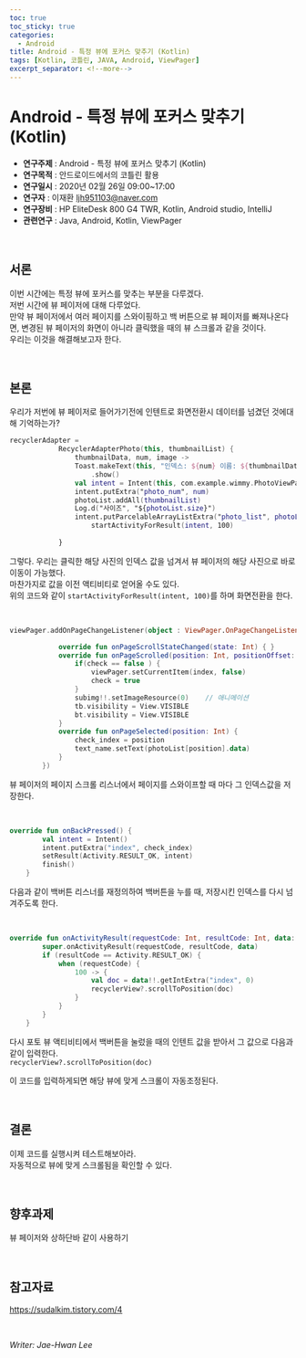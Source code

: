 ```yaml
---
toc: true
toc_sticky: true
categories:
  - Android
title: Android - 특정 뷰에 포커스 맞추기 (Kotlin)
tags: [Kotlin, 코틀린, JAVA, Android, ViewPager]
excerpt_separator: <!--more-->
---
```


# Android - 특정 뷰에 포커스 맞추기 (Kotlin)
<!--more-->
* **연구주제** : Android - 특정 뷰에 포커스 맞추기 (Kotlin)
* **연구목적** : 안드로이드에서의 코틀린 활용
* **연구일시** : 2020년 02월 26일 09:00~17:00
* **연구자** : 이재환 <ljh951103@naver.com>
* **연구장비** : HP EliteDesk 800 G4 TWR, Kotlin, Android studio, IntelliJ
* **관련연구** : Java, Android, Kotlin, ViewPager

<br>
   
## 서론

이번 시간에는 특정 뷰에 포커스를 맞추는 부분을 다루겠다.  
저번 시간에 뷰 페이저에 대해 다루었다.  
만약 뷰 페이저에서 여러 페이지를 스와이핑하고 백 버튼으로 뷰 페이저를 빠져나온다면, 변경된 뷰 페이저의 화면이 아니라 클릭했을 때의 뷰 스크롤과 같을 것이다.  
우리는 이것을 해결해보고자 한다.

<br>
   
## 본론

우리가 저번에 뷰 페이저로 들어가기전에 인텐트로 화면전환시 데이터를 넘겼던 것에대해 기억하는가?  

````kotlin
recyclerAdapter =
            RecyclerAdapterPhoto(this, thumbnailList) {
                thumbnailData, num, image -> 
                Toast.makeText(this, "인덱스: ${num} 이름: ${thumbnailData.data}", Toast.LENGTH_SHORT)
                    .show()
                val intent = Intent(this, com.example.wimmy.PhotoViewPager::class.java)
                intent.putExtra("photo_num", num)
                photoList.addAll(thumbnailList)
                Log.d("사이즈", "${photoList.size}")
                intent.putParcelableArrayListExtra("photo_list", photoList)     
                    startActivityForResult(intent, 100)
                
            }
````

그렇다. 우리는 클릭한 해당 사진의 인덱스 값을 넘겨서 뷰 페이저의 해당 사진으로 바로 이동이 가능했다.  
마찬가지로 값을 이전 액티비티로 얻어올 수도 있다.  
위의 코드와 같이 `startActivityForResult(intent, 100)`를 하며 화면전환을 한다.

<br>

````kotlin
viewPager.addOnPageChangeListener(object : ViewPager.OnPageChangeListener {

            override fun onPageScrollStateChanged(state: Int) { }
            override fun onPageScrolled(position: Int, positionOffset: Float, positionOffsetPixels: Int) {
                if(check == false ) {
                    viewPager.setCurrentItem(index, false)
                    check = true
                }
                subimg!!.setImageResource(0)    // 애니메이션
                tb.visibility = View.VISIBLE
                bt.visibility = View.VISIBLE
            }
            override fun onPageSelected(position: Int) {
                check_index = position
                text_name.setText(photoList[position].data)
            }
        })
````

뷰 페이저의 페이지 스크롤 리스너에서 페이지를 스와이프할 때 마다 그 인덱스값을 저장한다.

<br>

````kotlin
override fun onBackPressed() {
        val intent = Intent()
        intent.putExtra("index", check_index)
        setResult(Activity.RESULT_OK, intent)
        finish()
    }
````

다음과 같이 백버튼 리스너를 재정의하여 백버튼을 누를 때, 저장시킨 인덱스를 다시 넘겨주도록 한다.

<br>

````kotlin
override fun onActivityResult(requestCode: Int, resultCode: Int, data: Intent?) {
        super.onActivityResult(requestCode, resultCode, data)
        if (resultCode == Activity.RESULT_OK) {
            when (requestCode) {
                100 -> {
                    val doc = data!!.getIntExtra("index", 0)
                    recyclerView?.scrollToPosition(doc)
                }
            }
        }
    }
````

다시 포토 뷰 액티비티에서  백버튼을 눌렀을 때의 인텐트 값을 받아서 그 값으로 다음과 같이 입력한다.  
`recyclerView?.scrollToPosition(doc)`

이 코드를 입력하게되면 해당 뷰에 맞게 스크롤이 자동조정된다.

<br>
   
## 결론

이제 코드를 실행시켜 테스트해보아라.  
자동적으로 뷰에 맞게 스크롤됨을 확인할 수 있다.

<br>

## 향후과제

뷰 페이저와 상하단바 같이 사용하기

<br>

## 참고자료

<https://sudalkim.tistory.com/4>  

<br>

*Writer: Jae-Hwan Lee*
